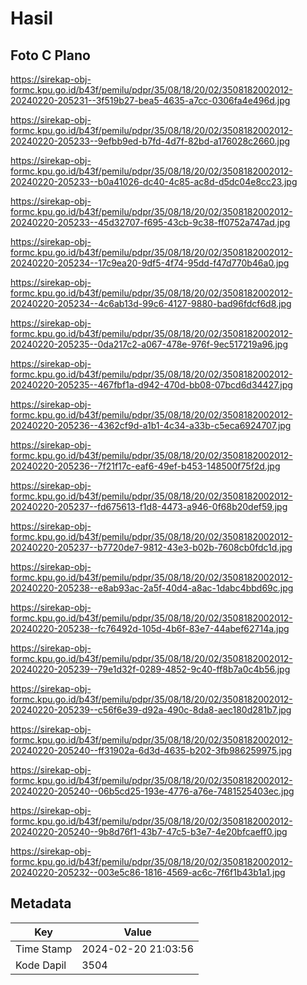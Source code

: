 # Hasil

## Foto C Plano

https://sirekap-obj-formc.kpu.go.id/b43f/pemilu/pdpr/35/08/18/20/02/3508182002012-20240220-205231--3f519b27-bea5-4635-a7cc-0306fa4e496d.jpg

https://sirekap-obj-formc.kpu.go.id/b43f/pemilu/pdpr/35/08/18/20/02/3508182002012-20240220-205233--9efbb9ed-b7fd-4d7f-82bd-a176028c2660.jpg

https://sirekap-obj-formc.kpu.go.id/b43f/pemilu/pdpr/35/08/18/20/02/3508182002012-20240220-205233--b0a41026-dc40-4c85-ac8d-d5dc04e8cc23.jpg

https://sirekap-obj-formc.kpu.go.id/b43f/pemilu/pdpr/35/08/18/20/02/3508182002012-20240220-205233--45d32707-f695-43cb-9c38-ff0752a747ad.jpg

https://sirekap-obj-formc.kpu.go.id/b43f/pemilu/pdpr/35/08/18/20/02/3508182002012-20240220-205234--17c9ea20-9df5-4f74-95dd-f47d770b46a0.jpg

https://sirekap-obj-formc.kpu.go.id/b43f/pemilu/pdpr/35/08/18/20/02/3508182002012-20240220-205234--4c6ab13d-99c6-4127-9880-bad96fdcf6d8.jpg

https://sirekap-obj-formc.kpu.go.id/b43f/pemilu/pdpr/35/08/18/20/02/3508182002012-20240220-205235--0da217c2-a067-478e-976f-9ec517219a96.jpg

https://sirekap-obj-formc.kpu.go.id/b43f/pemilu/pdpr/35/08/18/20/02/3508182002012-20240220-205235--467fbf1a-d942-470d-bb08-07bcd6d34427.jpg

https://sirekap-obj-formc.kpu.go.id/b43f/pemilu/pdpr/35/08/18/20/02/3508182002012-20240220-205236--4362cf9d-a1b1-4c34-a33b-c5eca6924707.jpg

https://sirekap-obj-formc.kpu.go.id/b43f/pemilu/pdpr/35/08/18/20/02/3508182002012-20240220-205236--7f21f17c-eaf6-49ef-b453-148500f75f2d.jpg

https://sirekap-obj-formc.kpu.go.id/b43f/pemilu/pdpr/35/08/18/20/02/3508182002012-20240220-205237--fd675613-f1d8-4473-a946-0f68b20def59.jpg

https://sirekap-obj-formc.kpu.go.id/b43f/pemilu/pdpr/35/08/18/20/02/3508182002012-20240220-205237--b7720de7-9812-43e3-b02b-7608cb0fdc1d.jpg

https://sirekap-obj-formc.kpu.go.id/b43f/pemilu/pdpr/35/08/18/20/02/3508182002012-20240220-205238--e8ab93ac-2a5f-40d4-a8ac-1dabc4bbd69c.jpg

https://sirekap-obj-formc.kpu.go.id/b43f/pemilu/pdpr/35/08/18/20/02/3508182002012-20240220-205238--fc76492d-105d-4b6f-83e7-44abef62714a.jpg

https://sirekap-obj-formc.kpu.go.id/b43f/pemilu/pdpr/35/08/18/20/02/3508182002012-20240220-205239--79e1d32f-0289-4852-9c40-ff8b7a0c4b56.jpg

https://sirekap-obj-formc.kpu.go.id/b43f/pemilu/pdpr/35/08/18/20/02/3508182002012-20240220-205239--c56f6e39-d92a-490c-8da8-aec180d281b7.jpg

https://sirekap-obj-formc.kpu.go.id/b43f/pemilu/pdpr/35/08/18/20/02/3508182002012-20240220-205240--ff31902a-6d3d-4635-b202-3fb986259975.jpg

https://sirekap-obj-formc.kpu.go.id/b43f/pemilu/pdpr/35/08/18/20/02/3508182002012-20240220-205240--06b5cd25-193e-4776-a76e-7481525403ec.jpg

https://sirekap-obj-formc.kpu.go.id/b43f/pemilu/pdpr/35/08/18/20/02/3508182002012-20240220-205240--9b8d76f1-43b7-47c5-b3e7-4e20bfcaeff0.jpg

https://sirekap-obj-formc.kpu.go.id/b43f/pemilu/pdpr/35/08/18/20/02/3508182002012-20240220-205232--003e5c86-1816-4569-ac6c-7f6f1b43b1a1.jpg


## Metadata

| Key        | Value               |
| ---------- | ------------------- |
| Time Stamp | 2024-02-20 21:03:56 |
| Kode Dapil | 3504                |



